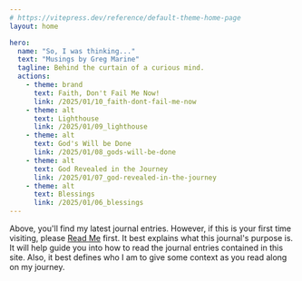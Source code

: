 ```yaml
---
# https://vitepress.dev/reference/default-theme-home-page
layout: home

hero:
  name: "So, I was thinking..."
  text: "Musings by Greg Marine"
  tagline: Behind the curtain of a curious mind.
  actions:
    - theme: brand
      text: Faith, Don't Fail Me Now!
      link: /2025/01/10_faith-dont-fail-me-now
    - theme: alt
      text: Lighthouse
      link: /2025/01/09_lighthouse
    - theme: alt
      text: God's Will be Done
      link: /2025/01/08_gods-will-be-done
    - theme: alt
      text: God Revealed in the Journey
      link: /2025/01/07_god-revealed-in-the-journey
    - theme: alt
      text: Blessings
      link: /2025/01/06_blessings
---
```


Above, you'll find my latest journal entries. However, if this is your first time visiting, please [Read Me](read-me) first. It best explains what this journal's purpose is. It will help guide you into how to read the journal entries contained in this site. Also, it best defines who I am to give some context as you read along on my journey.